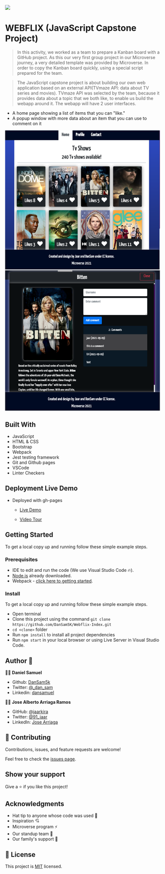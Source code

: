 ![](https://img.shields.io/badge/Microverse-blueviolet)

# WEBFLIX (JavaScript Capstone Project)

> In this activity, we worked as a team to prepare a Kanban board with a GitHub project. As this our very first group project in our Microverse journey, a very detailed template was provided by Microverse. In order to copy the Kanban board quickly, using a special script prepared for the team.

> The JavaScript capstone project is about building our own web application based on an external API(TVmaze API: data about TV series and movies). TVmaze API was selected by the team, because it provides data about a topic that we both like, to enable us build the webapp around it. The webapp will have 2 user interfaces.
- A home page showing a list of items that you can "like."
- A popup window with more data about an item that you can use to comment on it

![screenshot](./app_screenshot.png)  ![screenshot](./app_popscreenshot.png)

## Built With

- JavaScript
- HTML & CSS
- Bootstrap
- Webpack
- Jest testing framework
- Git and Github pages
- VSCode
- Linter Checkers

## Deployment Live Demo

- Deployed with gh-pages
  - [Live Demo](https://dansam5k.github.io/Webflix-Index/index.html)

  - [Video Tour](https://youtu.be/ThpSJr0EDbY)

## Getting Started

To get a local copy up and running follow these simple example steps.

### Prerequisites

- IDE to edit and run the code (We use Visual Studio Code 🔥).
- [Node.js](https://nodejs.org/en/download/) already downloaded.
- Webpack - [click here to getting started](https://webpack.js.org/guides/getting-started/).
### Install

To get a local copy up and running follow these simple example steps.
- Open terminal
- Clone this project using the command `git clone https://github.com/DanSam5K/Webflix-Index.git`
- `cd <clone>` folder
- Run `npm install` to install all project dependencies
- Run `npm start` in your local browser or using Live Server in Visual Studio Code.

## Author 👤 

👨‍💻 **Daniel Samuel**

- Github: [DanSam5k](https://github.com/DanSam5k)
- Twitter: [@_dan_sam](https://twitter.com/_dan_sam)
- Linkedin: [dansamuel](https://www.linkedin.com/in/dansamuel/)

👨‍💻 **Jose Alberto Arriaga Ramos**

- GitHub: [@jaarkira](https://github.com/jaarkira )
- Twitter: [@91_jaar](https://twitter.com/91_jaar )
- LinkedIn: [Jose Arriaga](https://www.linkedin.com/in/jaar/)

## 🤝 Contributing

Contributions, issues, and feature requests are welcome!

Feel free to check the [issues page](https://github.com/DanSam5K/Webflix-Index/issues).

## Show your support

Give a ⭐️ if you like this project!


## Acknowledgments

- Hat tip to anyone whose code was used 🔰
- Inspiration 💘
- Microverse program ⚡
- Our standup team 🏹
- Our family's support 🙌

## 📝 License

This project is [MIT](./LICENSE) licensed.
